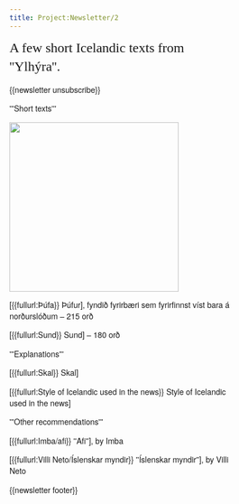 ```yaml
---
title: Project:Newsletter/2
---
```


<div style="font-family:Helvetica Neue,sans-serif;font-size:14px;max-width:400px;line-height:1.4;">
<div>
<span style="font-family:Georgia;font-size:24px;line-height:1.4;">A few short Icelandic
texts from ''Ylhýra''.</span>
</div>

{{newsletter unsubscribe}}

'''Short texts'''

<Image src="2014-04-27_15-23-28_Iceland_-_Blönduósi_Blönduós.JPG" width="300" link="{{fullurl:Þúfa}}"/>

[{{fullurl:Þúfa}} Þúfur], fyndið fyrirbæri sem fyrirfinnst víst 
bara á norðurslóðum – 215 orð <level level="b2"/>

[{{fullurl:Sund}} Sund] – 180 orð <level level="a1"/>

'''Explanations'''

[{{fullurl:Skal}} Skal] <level level="b2"/>

[{{fullurl:Style of Icelandic used in the news}} Style of Icelandic used in the news] <level level="b2"/>

'''Other recommendations'''

[{{fullurl:Imba/afi}} ''Afi''], by Imba <level level="b1"/>

[{{fullurl:Villi Neto/Íslenskar myndir}} ''Íslenskar myndir''], by Villi Neto <level level="b1"/>

{{newsletter footer}}
</div>

